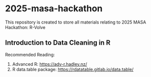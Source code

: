 # 2025-masa-hackathon
This repository is created to store all materials relating to 2025 MASA Hackathon: R-Volve

## Introduction to Data Cleaning in R

Recommended Reading:
1. Advanced R: https://adv-r.hadley.nz/
2. R data.table package: https://rdatatable.gitlab.io/data.table/
